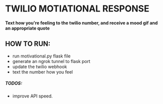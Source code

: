 # TWILIO MOTIATIONAL RESPONSE

#### Text how you're feeling to the twilio number, and receive a mood gif and an appropriate quote

## HOW TO RUN:
- run motivational.py flask file
- generate an ngrok tunnel to flask port
- update the twilio webhook
- text the number how you feel

##### TODOS:
- improve API speed.